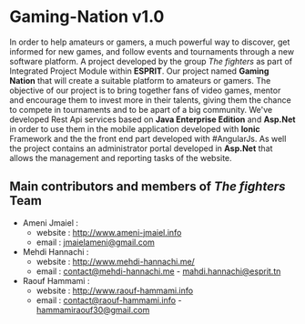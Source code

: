 # Gaming-Nation v1.0
In order to help amateurs or gamers, a much powerful way to discover, get informed for new games, and follow events and tournaments through a new software platform. A project developed by the group _The fighters_ as part of Integrated Project Module within **ESPRIT**. Our project named **Gaming Nation** that will create a suitable platform to amateurs or gamers. The objective of our project is to bring together fans of video games, mentor and encourage them to invest more in their talents, giving them the chance to compete in tournaments and to be apart of a big community. We've developed Rest Api services based on **Java Enterprise Edition** and **Asp.Net** in order to use them in the mobile application developed with **Ionic** Framework and the the front end part developed with #AngularJs. As well the project contains an administrator portal developed in **Asp.Net** that allows the management and reporting tasks of the website.
## Main contributors and members of _The fighters_ Team
* Ameni Jmaiel : 
  * website : http://www.ameni-jmaiel.info
  * email :   jmaielameni@gmail.com
* Mehdi Hannachi : 
  * website : http://www.mehdi-hannachi.me/
  * email :   contact@mehdi-hannachi.me - mahdi.hannachi@esprit.tn
* Raouf Hammami : 
  * website : http://www.raouf-hammami.info 
  * email :   contact@raouf-hammami.info - hammamiraouf30@gmail.com
   
